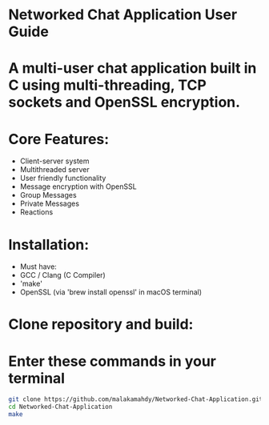 # Networked Chat Application User Guide 
# A multi-user chat application built in C using multi-threading, TCP sockets and OpenSSL encryption.

# Core Features:
- Client-server system 
- Multithreaded server 
- User friendly functionality 
- Message encryption with OpenSSL
- Group Messages 
- Private Messages 
- Reactions

# Installation:
- Must have: 
- GCC / Clang (C Compiler)
- 'make' 
- OpenSSL (via 'brew install openssl' in macOS terminal)

# Clone repository and build:
# Enter these commands in your terminal 
```bash
git clone https://github.com/malakamahdy/Networked-Chat-Application.git
cd Networked-Chat-Application
make
